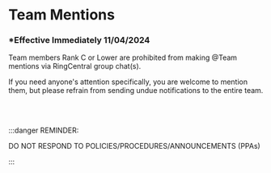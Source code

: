 # Team Mentions

### \*Effective Immediately 11/04/2024

Team members Rank C or Lower are prohibited from making @Team mentions via RingCentral group chat(s).

If you need anyone's attention specifically, you are welcome to mention them, but please refrain from sending
undue notifications to the entire team.

<br></br>

:::danger REMINDER:

DO NOT RESPOND TO POLICIES/PROCEDURES/ANNOUNCEMENTS (PPAs)

:::

